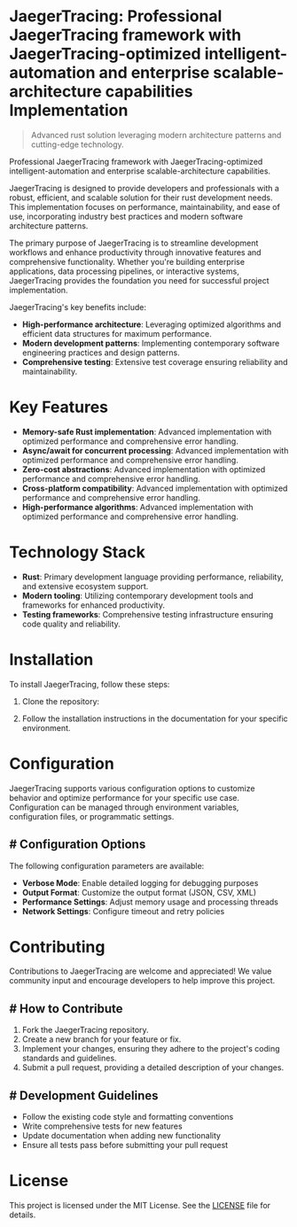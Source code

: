 <!-- fallback_JaegerTracing_20250807050035_23520 -->

# JaegerTracing: Professional JaegerTracing framework with JaegerTracing-optimized intelligent-automation and enterprise scalable-architecture capabilities Implementation
> Advanced rust solution leveraging modern architecture patterns and cutting-edge technology.

Professional JaegerTracing framework with JaegerTracing-optimized intelligent-automation and enterprise scalable-architecture capabilities.

JaegerTracing is designed to provide developers and professionals with a robust, efficient, and scalable solution for their rust development needs. This implementation focuses on performance, maintainability, and ease of use, incorporating industry best practices and modern software architecture patterns.

The primary purpose of JaegerTracing is to streamline development workflows and enhance productivity through innovative features and comprehensive functionality. Whether you're building enterprise applications, data processing pipelines, or interactive systems, JaegerTracing provides the foundation you need for successful project implementation.

JaegerTracing's key benefits include:

* **High-performance architecture**: Leveraging optimized algorithms and efficient data structures for maximum performance.
* **Modern development patterns**: Implementing contemporary software engineering practices and design patterns.
* **Comprehensive testing**: Extensive test coverage ensuring reliability and maintainability.

# Key Features

* **Memory-safe Rust implementation**: Advanced implementation with optimized performance and comprehensive error handling.
* **Async/await for concurrent processing**: Advanced implementation with optimized performance and comprehensive error handling.
* **Zero-cost abstractions**: Advanced implementation with optimized performance and comprehensive error handling.
* **Cross-platform compatibility**: Advanced implementation with optimized performance and comprehensive error handling.
* **High-performance algorithms**: Advanced implementation with optimized performance and comprehensive error handling.

# Technology Stack

* **Rust**: Primary development language providing performance, reliability, and extensive ecosystem support.
* **Modern tooling**: Utilizing contemporary development tools and frameworks for enhanced productivity.
* **Testing frameworks**: Comprehensive testing infrastructure ensuring code quality and reliability.

# Installation

To install JaegerTracing, follow these steps:

1. Clone the repository:


2. Follow the installation instructions in the documentation for your specific environment.

# Configuration

JaegerTracing supports various configuration options to customize behavior and optimize performance for your specific use case. Configuration can be managed through environment variables, configuration files, or programmatic settings.

## # Configuration Options

The following configuration parameters are available:

* **Verbose Mode**: Enable detailed logging for debugging purposes
* **Output Format**: Customize the output format (JSON, CSV, XML)
* **Performance Settings**: Adjust memory usage and processing threads
* **Network Settings**: Configure timeout and retry policies

# Contributing

Contributions to JaegerTracing are welcome and appreciated! We value community input and encourage developers to help improve this project.

## # How to Contribute

1. Fork the JaegerTracing repository.
2. Create a new branch for your feature or fix.
3. Implement your changes, ensuring they adhere to the project's coding standards and guidelines.
4. Submit a pull request, providing a detailed description of your changes.

## # Development Guidelines

* Follow the existing code style and formatting conventions
* Write comprehensive tests for new features
* Update documentation when adding new functionality
* Ensure all tests pass before submitting your pull request

# License

This project is licensed under the MIT License. See the [LICENSE](https://github.com/sandibrrm/JaegerTracing/blob/main/LICENSE) file for details.
